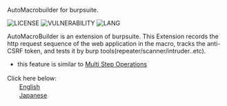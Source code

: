 AutoMacrobuilder for burpsuite.  

![LICENSE](https://img.shields.io/github/license/gdgd009xcd/AutoMacroBuilder)
![VULNERABILITY](https://img.shields.io/snyk/vulnerabilities/github/gdgd009xcd/AutoMacroBuilder)
![LANG](https://img.shields.io/github/languages/top/gdgd009xcd/AutoMacroBuilder)



AutoMacroBuilder is an extension of burpsuite. This Extension records the http request sequence of the web application in the macro, tracks the anti-CSRF token, and tests it by burp tools(repeater/scanner/intruder..etc).

* this feature is similar to <A HREF="https://help.hcltechsw.com/appscan/ADAC/10.0.0/en-US/r_ExploreMultiStepOperations063.html">Multi Step Operations</A>

Click here below:　<BR>
　　<A href="https://github.com/gdgd009xcd/AutoMacroBuilder/wiki/1.0.-OverView">English</A><BR>
　　<A href="https://github.com/gdgd009xcd/AutoMacroBuilder/wiki/2.0.%E6%A6%82%E8%A6%81%EF%BC%88%E6%97%A5%E6%9C%AC%E8%AA%9E%EF%BC%89">Japanese</A> <BR>
